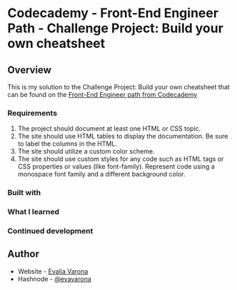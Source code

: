 # Codecademy - Front-End Engineer Path - Challenge Project: Build your own cheatsheet

## Overview
This is my solution to the Challenge Project: Build your own cheatsheet that can be found on the [Front-End Engineer path from Codecademy](https://www.codecademy.com/career-journey/front-end-engineer)

### Requirements

1. The project should document at least one HTML or CSS topic.
2. The site should use HTML tables to display the documentation. Be sure to label the columns in the HTML.
3. The site should utilize a custom color scheme.
4. The site should use custom styles for any code such as HTML tags or CSS properties or values (like font-family). Represent code using a monospace font family and a different background color.

### Built with

### What I learned

### Continued development

## Author
- Website - [Evalia Varona](https://www.evaliavarona.com)
- Hashnode - [@evavarona](https://evaliavarona.hashnode.dev)